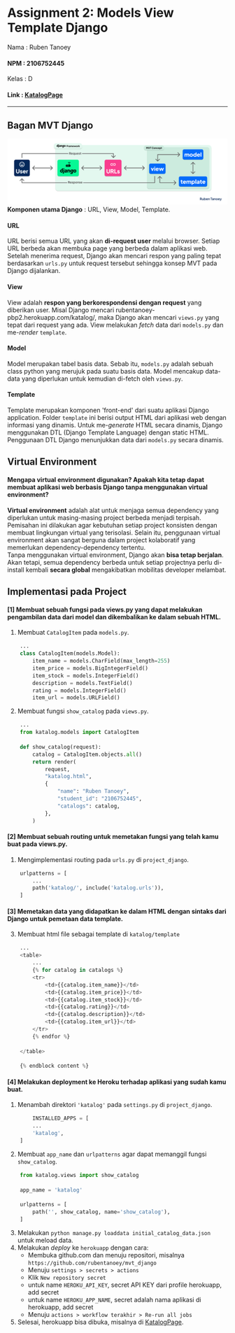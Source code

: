 # Assignment 2: Models View Template Django

Nama    : Ruben Tanoey
#### NPM     : 2106752445
Kelas   : D
#### Link    : [KatalogPage](https://rubentanoey-pbp2.herokuapp.com/katalog/)

___

## Bagan MVT Django
![diagram](/README_src/MVT_django.png)
**Komponen utama Django**  : URL, View, Model, Template.
#### URL
URL berisi semua URL yang akan **di-request user** melalui browser. Setiap URL berbeda akan membuka page yang berbeda dalam aplikasi web. Setelah menerima request, Django akan mencari respon yang paling tepat berdasarkan `urls.py` untuk request tersebut sehingga konsep MVT pada Django dijalankan.
#### View
View adalah **respon yang berkorespondensi dengan request** yang diberikan user. Misal Django mencari rubentanoey-pbp2.herokuapp.com/katalog/, maka Django akan mencari `views.py` yang tepat dari request yang ada. View melakukan *fetch* data dari `models.py` dan me-*render* `template`.
#### Model
Model merupakan tabel basis data. Sebab itu, `models.py` adalah sebuah class python yang merujuk pada suatu basis data. Model mencakup data-data yang diperlukan untuk kemudian di-fetch oleh `views.py`.
#### Template
Template merupakan komponen 'front-end' dari suatu aplikasi Django application. Folder `template` ini berisi output HTML dari aplikasi web dengan informasi yang dinamis. Untuk me-*generate* HTML secara dinamis, Django menggunakan DTL (Django Template Language) dengan static HTML. Penggunaan DTL Django menunjukkan data dari `models.py` secara dinamis.


## Virtual Environment
#### Mengapa virtual environment digunakan? Apakah kita tetap dapat membuat aplikasi web berbasis Django tanpa menggunakan virtual environment?
**Virtual environment** adalah alat untuk menjaga semua dependency yang diperlukan untuk masing-masing project berbeda menjadi terpisah. Pemisahan ini dilakukan agar kebutuhan setiap project konsisten dengan membuat lingkungan virtual yang terisolasi. Selain itu, penggunaan virtual environment akan sangat berguna dalam project kolaboratif yang memerlukan dependency-dependency tertentu. <br />
Tanpa menggunakan virtual environment, Django akan **bisa tetap berjalan**. Akan tetapi, semua dependency berbeda untuk setiap projectnya perlu di-install kembali **secara global** mengakibatkan mobilitas developer melambat.

## Implementasi pada Project
#### [1] Membuat sebuah fungsi pada views.py yang dapat melakukan pengambilan data dari model dan dikembalikan ke dalam sebuah HTML.
1.  Membuat `CatalogItem` pada `models.py`.
```python
    ...
    class CatalogItem(models.Model):
        item_name = models.CharField(max_length=255)
        item_price = models.BigIntegerField()
        item_stock = models.IntegerField()
        description = models.TextField()
        rating = models.IntegerField()
        item_url = models.URLField()
```
2.  Membuat fungsi `show_catalog` pada `views.py`.
```python
    ...
    from katalog.models import CatalogItem

    def show_catalog(request):
        catalog = CatalogItem.objects.all()
        return render(
            request,
            "katalog.html",
            {
                "name": "Ruben Tanoey",
                "student_id": "2106752445",
                "catalogs": catalog,
            },
        )
```
#### [2] Membuat sebuah routing untuk memetakan fungsi yang telah kamu buat pada views.py.
1. Mengimplementasi routing pada `urls.py` di `project_django`.
```python
    urlpatterns = [
        ...
        path('katalog/', include('katalog.urls')),
    ]
```
#### [3] Memetakan data yang didapatkan ke dalam HTML dengan sintaks dari Django untuk pemetaan data template.
3. Membuat html file sebagai template di `katalog/template`
```python
    ...
    <table>
        ...
        {% for catalog in catalogs %}
        <tr>
            <td>{{catalog.item_name}}</td>
            <td>{{catalog.item_price}}</td>
            <td>{{catalog.item_stock}}</td>
            <td>{{catalog.rating}}</td>
            <td>{{catalog.description}}</td>
            <td>{{catalog.item_url}}</td>
        </tr>
        {% endfor %}

    </table>

    {% endblock content %}
```
#### [4] Melakukan deployment ke Heroku terhadap aplikasi yang sudah kamu buat.
1. Menambah direktori `'katalog'` pada `settings.py` di `project_django`.
```python
        INSTALLED_APPS = [
        ...
        'katalog',
    ]
```
2. Membuat `app_name` dan `urlpatterns` agar dapat memanggil fungsi `show_catalog`.
```python
    from katalog.views import show_catalog

    app_name = 'katalog'

    urlpatterns = [
        path('', show_catalog, name='show_catalog'),
    ]
```
3. Melakukan `python manage.py loaddata initial_catalog_data.json` untuk meload data.
4. Melakukan *deploy* ke `herokuapp` dengan cara:
    - Membuka github.com dan menuju repositori, misalnya `https://github.com/rubentanoey/mvt_django`
    - Menuju `settings > secrets > actions`
    - Klik `New repository secret`
    - untuk name `HEROKU_API_KEY`, secret API KEY dari profile herokuapp, add secret
    - untuk name `HEROKU_APP_NAME`, secret adalah nama aplikasi di herokuapp, add secret
    - Menuju `actions > workflow terakhir > Re-run all jobs`
5. Selesai, herokuapp bisa dibuka, misalnya di [KatalogPage](https://rubentanoey-pbp2.herokuapp.com/katalog/).